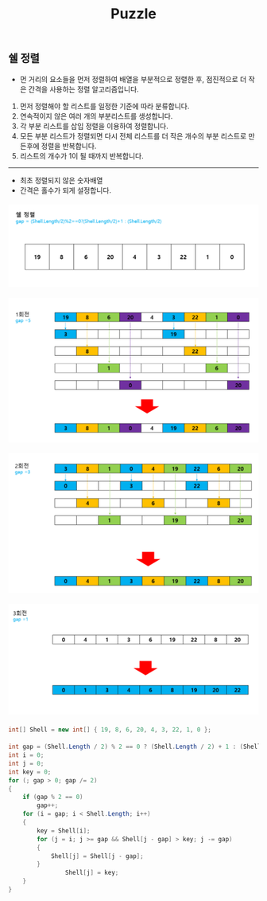 ﻿---
layout: simple
title: "Puzzle"
---

## 쉘 정렬
-  먼 거리의 요소들을 먼저 정렬하여 배열을 부분적으로 정렬한 후, 점진적으로 더 작은 간격을 사용하는 정렬 알고리즘입니다.

 1. 먼저 정렬해야 할 리스트를 일정한 기준에 따라 분류합니다.
 2. 연속적이지 않은 여러 개의 부분리스트를 생성합니다.
 3. 각 부분 리스트를 삽입 정렬을 이용하여 정렬합니다.
 4. 모든 부분 리스트가 정렬되면 다시 전체 리스트를 더 작은 개수의 부분 리스트로 만든후에 정렬을 반복합니다.
 5. 리스트의 개수가 1이 될 때까지 반복합니다.
 ---
 - 최초 정렬되지 않은 숫자배열
 - 간격은 홀수가 되게 설정합니다.
#### ![](Shell0.PNG)

#### ![](Shell2.PNG)
#### ![](Shell3.PNG)
#### ![](Shell4.PNG)


```csharp
int[] Shell = new int[] { 19, 8, 6, 20, 4, 3, 22, 1, 0 };

int gap = (Shell.Length / 2) % 2 == 0 ? (Shell.Length / 2) + 1 : (Shell.Length / 2);
int i = 0;
int j = 0;
int key = 0;
for (; gap > 0; gap /= 2)
{
    if (gap % 2 == 0)
        gap++;
    for (i = gap; i < Shell.Length; i++)
    {
        key = Shell[i];
        for (j = i; j >= gap && Shell[j - gap] > key; j -= gap)
        {
            Shell[j] = Shell[j - gap];
        }
                Shell[j] = key;
    }
}

```
